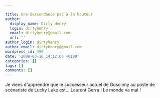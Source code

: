```yaml
---

title: Une descendance pas à la hauteur
author:
  display_name: Dirty Henry
  login: dirtyhenry
  email: dirtyhenry@gmail.com
  url: ''
author_login: dirtyhenry
author_email: dirtyhenry@gmail.com
wordpress_id: 490
date: '2009-03-10 14:12:00 +0100'
categories: []
tags: []
comments: []
---
```

Je viens d'apprendre que le successeur actuel de Goscinny au poste de scénariste de Lucky Luke est... Laurent Gerra ! Le monde va mal !

